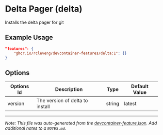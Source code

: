 
# Delta Pager (delta)

Installs the delta pager for git

## Example Usage

```json
"features": {
    "ghcr.io/rcleveng/devcontainer-features/delta:1": {}
}
```

## Options

| Options Id | Description | Type | Default Value |
|-----|-----|-----|-----|
| version | The version of delta to install | string | latest |



---

_Note: This file was auto-generated from the [devcontainer-feature.json](https://github.com/rcleveng/devcontainer-features/blob/main/src/delta/devcontainer-feature.json).  Add additional notes to a `NOTES.md`._

